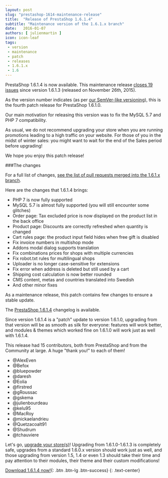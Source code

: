 ```yaml
---
layout: post
slug: "prestashop-1614-maintenance-release"
title:  "Release of PrestaShop 1.6.1.4"
subtitle: "Maintenance version of the 1.6.1.x branch"
date:   2016-01-07
authors: [ julienmartin ]
icon: icon-leaf
tags:
 - version
 - maintenance
 - patch
 - releases
 - 1.6.1.x
 - 1.6
---
```


PrestaShop 1.6.1.4 is now available. This maintenance release [closes 19 issues](https://github.com/PrestaShop/PrestaShop/pulls?utf8=%E2%9C%93&q=is%3Apr+base%3A1.6.1.x+is%3Aclosed+merged%3A%3E2015-11-27+) since version 1.6.1.3 (released on November 26th, 2015).

As the version number indicates (as per [our SemVer-like versioning](http://build.prestashop.com/news/a-more-semantic-versioning-scheme/)), this is the fourth patch release for PrestaShop 1.6.1.0.

Our main motivation for releasing this version was to fix the MySQL 5.7 and PHP 7 compatibility.

As usual, we do not recommend upgrading your store when you are running promotions leading to a high traffic on your website. For those of you in the midst of winter sales: you might want to wait for the end of the Sales period before upgrading!

We hope you enjoy this patch release!

###The changes

For a full list of changes, [see the list of pull requests merged into the 1.6.1.x branch](https://github.com/PrestaShop/PrestaShop/pulls?utf8=%E2%9C%93&q=is%3Apr+base%3A1.6.1.x+is%3Aclosed+merged%3A%3E2015-11-27+).

Here are the changes that 1.6.1.4 brings:

* PHP 7 is now fully supported
* MySQL 5.7 is almost fully supported (you will still encounter some glitches)
* Order page: Tax excluded price is now displayed on the product list in the back office
* Product page: Discounts are correctly refreshed when quantity is changed
* Cart rules page: the product input field hides when free gift is disabled
* Fix invoice numbers in multishop mode
* Addons modal dialog supports translation
* Fix combinations prices for shops with multiple currencies
* Fix robot.txt rules for multilingual shops
* Uploader is no longer case-sensitive for extensions
* Fix error when address is deleted but still used by a cart
* Shipping cost calculation is now better rounded
* CMS content, metas and countries translated into Swedish
* And other minor fixes

As a maintenance release, this patch contains few changes to ensure a stable update.

The [PrestaShop 1.6.1.4](https://www.prestashop.com/en/developers-versions/changelog/1.6.1.4-stable) changelog is available.

Since version 1.6.1.4 is a "patch" update to version 1.6.1.0, upgrading from that version will be as smooth as silk for everyone: features will work better, and modules & themes which worked fine on 1.6.1.0 will work just as well with 1.6.1.4.

This release had 15 contributors, both from PrestaShop and from the Community at large. A huge "thank you!" to each of them!

* @AlexEven
* @Befox
* @bluepowder
* @daresh
* @Eolia
* @firstred
* @gRoussac
* @gskema
* @julienbourdeau
* @kelu95
* @MacRoy
* @mickaelandrieu
* @Quetzacoalt91
* @Shudrum
* @tchauviere

Let's go, [upgrade your store(s)](http://doc.prestashop.com/display/PS16/Updating+PrestaShop)! Upgrading from 1.6.1.0-1.6.1.3 is completely safe, upgrades from a standard 1.6.0.x version should work just as well, and those upgrading from version 1.5, 1.4 or even 1.3 should take their time and pay attention to their modules, their theme and their custom modifications!

[Download 1.6.1.4 now!](https://www.prestashop.com/versions){: .btn .btn-lg .btn-success}
{: .text-center}

